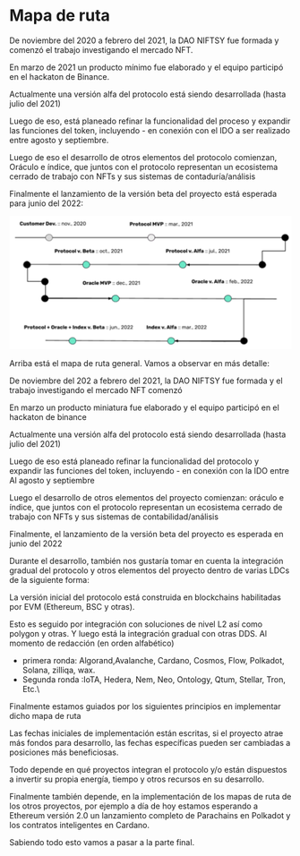 # Mapa de ruta

De noviembre del 2020 a febrero del 2021, la DAO NIFTSY fue formada y comenzó el trabajo investigando el mercado NFT.

En marzo de 2021 un producto mínimo fue elaborado y el equipo participó en el hackaton de Binance.

Actualmente una versión alfa del protocolo está siendo desarrollada (hasta julio del 2021)

Luego de eso, está planeado refinar la funcionalidad del proceso y expandir las funciones del token, incluyendo - en conexión con el IDO a ser realizado entre agosto y septiembre.

Luego de eso el desarrollo de otros elementos del protocolo comienzan, Oráculo e índice, que juntos con el protocolo representan un ecosistema cerrado de trabajo con NFTs y sus sistemas de contaduría/análisis&#x20;

Finalmente el lanzamiento de la versión beta del proyecto está esperada para junio del 2022:

![](<../../.gitbook/assets/Снимок экрана 2021-08-31 в 18.51.50.png>)

Arriba está el mapa de ruta general. Vamos a observar en más detalle:

De noviembre del 202 a febrero del 2021, la DAO NIFTSY fue formada y el trabajo investigando el mercado NFT comenzó&#x20;

En marzo un producto miniatura fue elaborado y el equipo participó en el hackaton de binance

Actualmente una versión alfa del protocolo está siendo desarrollada (hasta julio del 2021)

Luego de eso está planeado refinar la funcionalidad del protocolo y expandir las funciones del token, incluyendo - en conexión con la IDO entre Al agosto y septiembre

Luego el desarrollo de otros elementos del proyecto comienzan: oráculo e índice, que juntos con el protocolo representan un ecosistema cerrado de trabajo con NFTs y sus sistemas de contabilidad/análisis&#x20;

Finalmente, el lanzamiento de la versión beta del proyecto es esperada en junio del 2022

Durante el desarrollo, también nos gustaría tomar en cuenta la integración gradual del protocolo y otros elementos del proyecto dentro de varias LDCs de la siguiente forma:

La versión inicial del protocolo está construida en blockchains habilitadas por EVM (Ethereum, BSC y otras).

Esto es seguido por integración con soluciones de nivel L2 así como polygon y otras. Y luego está la integración gradual con otras DDS. Al momento de redacción (en orden alfabético)&#x20;

* primera ronda: Algorand,Avalanche, Cardano, Cosmos, Flow, Polkadot, Solana, zilliqa, wax.&#x20;
* Segunda ronda :IoTA, Hedera, Nem, Neo, Ontology, Qtum, Stellar, Tron, Etc.\


Finalmente estamos guiados por los siguientes principios en implementar dicho mapa de ruta

Las fechas iniciales de implementación están escritas, si el proyecto atrae más fondos para desarrollo, las fechas específicas pueden ser cambiadas a posiciones más beneficiosas.

Todo depende en qué proyectos integran el protocolo y/o están dispuestos a invertir su propia energía, tiempo y otros recursos en su desarrollo.

Finalmente también depende, en la implementación de los mapas de ruta de los otros proyectos, por ejemplo a día de hoy estamos esperando a Ethereum versión 2.0 un lanzamiento completo de Parachains en Polkadot y los contratos inteligentes en Cardano.

Sabiendo todo esto vamos a pasar a la parte final.
